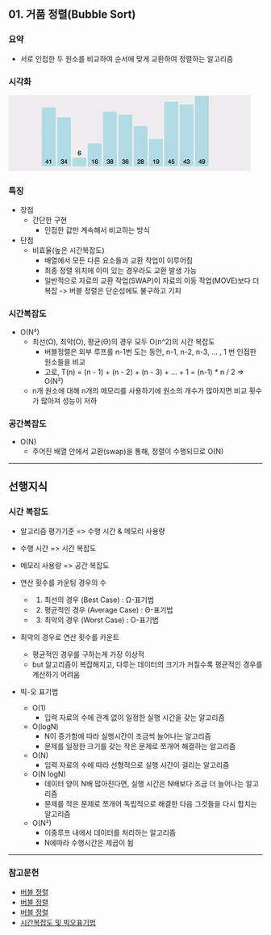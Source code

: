 ## 01. 거품 정렬(Bubble Sort)
### 요약
- 서로 인접한 두 원소를 비교하여 순서에 맞게 교환하여 정렬하는 알고리즘

### 시각화

<img src="./resources/bubble-sort-001.gif">

### 특징
- 장점
  - 간단한 구현
    - 인접한 값만 계속해서 비교하는 방식
- 단점
  - 비효율(높은 시간복잡도)
    - 배열에서 모든 다른 요소들과 교환 작업이 이루어짐
    - 최종 정렬 위치에 이미 있는 경우라도 교환 발생 가능
    - 일반적으로 자료의 교환 작업(SWAP)이 자료의 이동 작업(MOVE)보다 더 복잡 -> 버블 정렬은 단순성에도 불구하고 기피

### 시간복잡도
- O(N²)
  - 최선(Ω), 최악(O), 평균(Θ)의 경우 모두 O(n^2)의 시간 복잡도
    - 버블정렬은 외부 루프를 n-1번 도는 동안, n-1, n-2, n-3, ... , 1 번 인접한 원소들을 비교
    - 고로, T(n) = (n - 1) + (n - 2) + (n - 3) + ... + 1 = (n-1) * n / 2 => O(N²)
  - n개 원소에 대해 n개의 메모리를 사용하기에 원소의 개수가 많아지면 비교 횟수가 많아져 성능이 저하

### 공간복잡도
- O(N)
  - 주어진 배열 안에서 교환(swap)을 통해, 정렬이 수행되므로 O(N)


---

## 선행지식
### 시간 복잡도
- 알고리즘 평가기준 => 수행 시간 & 메모리 사용량
- 수행 시간 => 시간 복잡도
- 메모리 사용량 => 공간 복잡도

- 연산 횟수를 카운팅 경우의 수
  - 1. 최선의 경우 (Best Case) : Ω-표기법
  - 2. 평균적인 경우 (Average Case) : Θ-표기법
  - 3. 최악의 경우 (Worst Case) : O-표기법

- 최악의 경우로 연산 횟수를 카운트
  - 평균적인 경우를 구하는게 가장 이상적
  - but 알고리즘이 복잡해지고, 다루는 데이터의 크기가 커질수록 평균적인 경우를 계산하기 어려움

- 빅-오 표기법
  - O(1)	
    - 입력 자료의 수에 관계 없이 일정한 실행 시간을 갖는 알고리즘
  - O(logN)	
    - N이 증가함에 따라 실행시간이 조금씩 늘어나는 알고리즘 
    - 문제를 일정한 크기를 갖는 작은 문제로 쪼개어 해결하는 알고리즘
  - O(N)
    - 입력 자료의 수에 따라 선형적으로 실행 시간이 걸리는 알고리즘
  - O(N logN)	
    - 데이터 양이 N배 많아진다면, 실행 시간은 N배보다 조금 더 늘어나는 알고리즘 
    - 문제를 작은 문제로 쪼개어 독립적으로 해결한 다음 그것들을 다시 합치는 알고리즘
  - O(N²)	
    - 이중루프 내에서 데이터를 처리하는 알고리즘 
    - N에따라 수행시간은 제곱이 됨

---
### 참고문헌
- [버블 정렬](https://gmlwjd9405.github.io/2018/05/06/algorithm-bubble-sort.html)
- [버블 정렬](https://gmlwjd9405.github.io/2018/05/06/algorithm-bubble-sort.html)
- [버블 정렬](https://roytravel.tistory.com/37)
- [시간복잡도 및 빅오표기법](https://cutewelshcorgi.tistory.com/10)
